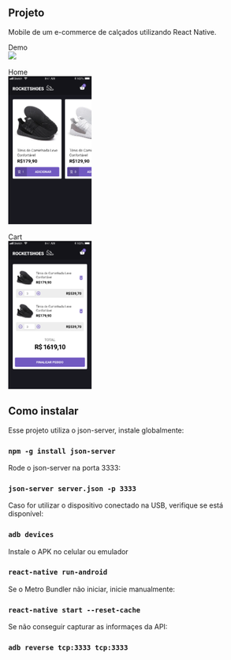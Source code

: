 ## Projeto

Mobile de um e-commerce de calçados utilizando React Native.<br />

Demo<br />
<img src=".github/demo.gif" height="400">

Home<br />
<img src=".github/home.png" height="300">

Cart<br />
<img src=".github/cart.png" height="300">

## Como instalar

Esse projeto utiliza o json-server, instale globalmente:
### `npm -g install json-server`

Rode o json-server na porta 3333:
### `json-server server.json -p 3333`

Caso for utilizar o dispositivo conectado na USB, verifique se está disponível:
### `adb devices`

Instale o APK no celular ou emulador
### `react-native run-android`

Se o Metro Bundler não iniciar, inicie manualmente:
### `react-native start --reset-cache`

Se não conseguir capturar as informaçes da API:
### `adb reverse tcp:3333 tcp:3333`
